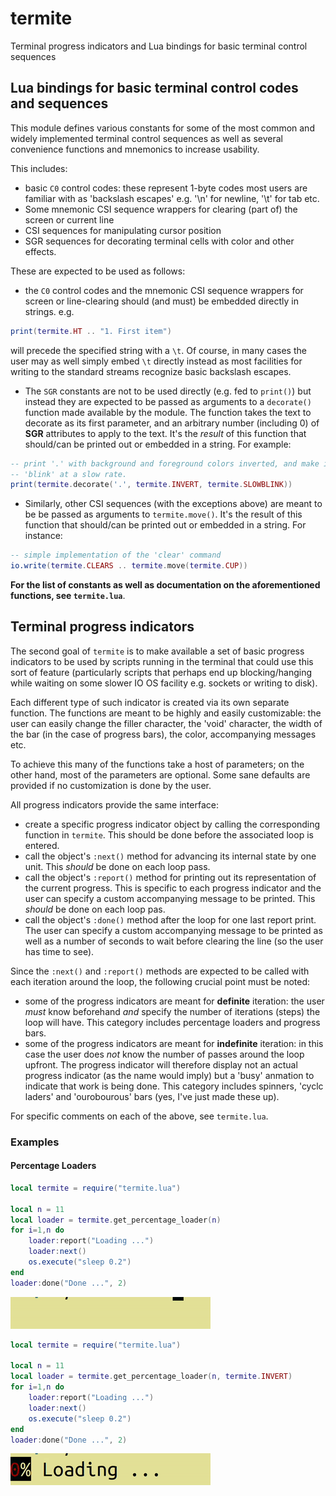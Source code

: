 # termite

Terminal progress indicators and Lua bindings for basic terminal control sequences

Lua bindings for basic terminal control codes and sequences
------------------------------------------------------------

This module defines various constants for some of the most common and widely
implemented terminal control sequences as well as several convenience functions
and mnemonics to increase usability.

This includes:
 * basic `C0` control codes: these represent 1-byte codes most users are familiar
   with as 'backslash escapes' e.g. '\n' for newline, '\t' for tab etc.
 * Some mnemonic CSI sequence wrappers for clearing (part of) the screen or current line
 * CSI sequences for manipulating cursor position
 * SGR sequences for decorating terminal cells with color and other effects.

These are expected to be used as follows:
 * the `C0` control codes and the mnemonic CSI sequence wrappers for screen
   or line-clearing should (and must) be embedded directly in strings. e.g.
```Lua
print(termite.HT .. "1. First item")
```
   will precede the specified string with a `\t`. Of course, in many cases the
   user may as well simply embed `\t` directly instead as most facilities for
   writing to the standard streams recognize basic backslash escapes.

 * The `SGR` constants are not to be used directly (e.g. fed to `print()`) but
   instead they are expected to be passed as arguments to a `decorate()` function
   made available by the module. The function takes the text to decorate as its first
   parameter, and an arbitrary number (including 0) of **SGR** attributes to apply
   to the text. It's the _result_ of this function that should/can be printed out or
   embedded in a string. For example:
```Lua
-- print '.' with background and foreground colors inverted, and make it
-- 'blink' at a slow rate.
print(termite.decorate('.', termite.INVERT, termite.SLOWBLINK))
```

 * Similarly, other CSI sequences (with the exceptions above) are meant to be be
   passed as arguments to `termite.move()`. It's the result of this function
   that should/can be printed out or embedded in a string. For instance:
```Lua
-- simple implementation of the 'clear' command
io.write(termite.CLEARS .. termite.move(termite.CUP))
```

**For the list of constants as well as documentation on the aforementioned
functions, see `termite.lua`**.


Terminal progress indicators
------------------------------

The second goal of `termite` is to make available a set of basic progress
indicators to be used by scripts running in the terminal that could use this
sort of feature (particularly scripts that perhaps end up blocking/hanging while
waiting on some slower IO OS facility e.g. sockets or writing to disk).

Each different type of such indicator is created via its own separate function.
The functions are meant to be highly and easily customizable: the user can
easily change the filler character, the 'void' character, the width of the bar
(in the case of progress bars), the color, accompanying messages etc.

To achieve this many of the functions take a host of parameters; on the other
hand, most of the parameters are optional. Some sane defaults are provided if
no customization is done by the user.

All progress indicators provide the same interface:
 * create a specific progress indicator object by calling the corresponding
   function in `termite`. This should be done before the associated loop is
   entered.
 * call the object's `:next()` method for advancing its internal state by one
   unit. This _should_ be done on each loop pass.
 * call the object's `:report()` method for printing out its representation of
   the current progress. This is specific to each progress indicator and the
   user can specify a custom accompanying message to be printed. This _should_
   be done on each loop pas.
 * call the object's `:done()` method after the loop for one last report print.
   The user can specify a custom accompanying message to be printed as well as a number of
   seconds to wait before clearing the line (so the user has time to see).

Since the `:next()` and `:report()` methods are expected to be called with each
iteration around the loop, the following crucial point must be noted:
 * some of the progress indicators are meant for **definite** iteration: the
   user _must_ know beforehand _and_ specify the number of iterations (steps)
   the loop will have. This category includes percentage loaders and progress
   bars.
 * some of the progress indicators are meant for **indefinite** iteration: in this case
   the user does _not_ know the number of passes around the loop upfront. The
   progress indicator will therefore display not an actual progress indicator
   (as the name would imply) but a 'busy' anmation to indicate that work is
   being done. This category includes spinners, 'cyclc laders' and 'ourobourous'
   bars (yes, I've just made these up).

For specific comments on each of the above, see `termite.lua`.

### Examples

#### Percentage Loaders

```Lua
local termite = require("termite.lua")

local n = 11
local loader = termite.get_percentage_loader(n)
for i=1,n do
    loader:report("Loading ...")
    loader:next()
    os.execute("sleep 0.2")
end
loader:done("Done ...", 2)
```
![Default percentage Loader](files/default_percentage_loader.gif)

```Lua
local termite = require("termite.lua")

local n = 11
local loader = termite.get_percentage_loader(n, termite.INVERT)
for i=1,n do
    loader:report("Loading ...")
    loader:next()
    os.execute("sleep 0.2")
end
loader:done("Done ...", 2)
```
![Customized percentage Loader](files/inverted_percentage_loader.gif)


